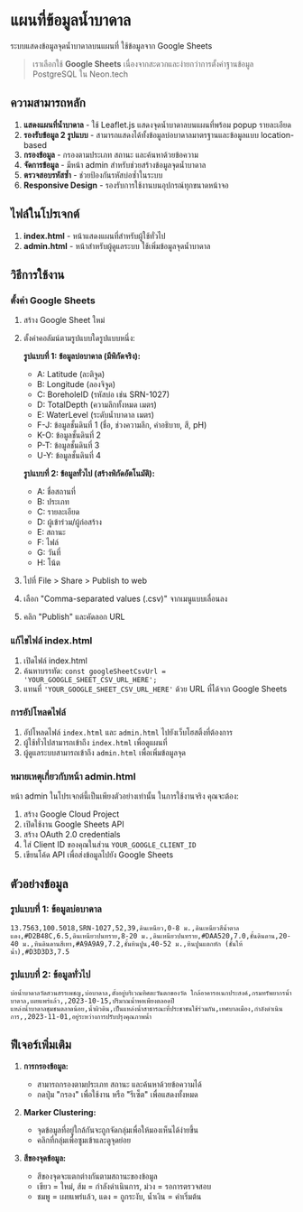 # แผนที่ข้อมูลน้ำบาดาล

ระบบแสดงข้อมูลจุดน้ำบาดาลบนแผนที่ ใช้ข้อมูลจาก Google Sheets

> เราเลือกใช้ **Google Sheets** เนื่องจากสะดวกและง่ายกว่าการตั้งค่าฐานข้อมูล PostgreSQL ใน Neon.tech

## ความสามารถหลัก

1. **แสดงแผนที่น้ำบาดาล** - ใช้ Leaflet.js แสดงจุดน้ำบาดาลบนแผนที่พร้อม popup รายละเอียด
2. **รองรับข้อมูล 2 รูปแบบ** - สามารถแสดงได้ทั้งข้อมูลบ่อบาดาลมาตรฐานและข้อมูลแบบ location-based
3. **กรองข้อมูล** - กรองตามประเภท สถานะ และค้นหาด้วยข้อความ
4. **จัดการข้อมูล** - มีหน้า admin สำหรับช่วยสร้างข้อมูลจุดน้ำบาดาล
5. **ตรวจสอบรหัสซ้ำ** - ช่วยป้องกันรหัสบ่อซ้ำในระบบ
6. **Responsive Design** - รองรับการใช้งานบนอุปกรณ์ทุกขนาดหน้าจอ

## ไฟล์ในโปรเจกต์

1. **index.html** - หน้าแสดงแผนที่สำหรับผู้ใช้ทั่วไป
2. **admin.html** - หน้าสำหรับผู้ดูแลระบบ ใช้เพิ่มข้อมูลจุดน้ำบาดาล

## วิธีการใช้งาน

### ตั้งค่า Google Sheets

1. สร้าง Google Sheet ใหม่
2. ตั้งค่าคอลัมน์ตามรูปแบบใดรูปแบบหนึ่ง:

   **รูปแบบที่ 1: ข้อมูลบ่อบาดาล (มีพิกัดจริง):**
   - A: Latitude (ละติจูด)
   - B: Longitude (ลองจิจูด)
   - C: BoreholeID (รหัสบ่อ เช่น SRN-1027)
   - D: TotalDepth (ความลึกทั้งหมด เมตร)
   - E: WaterLevel (ระดับน้ำบาดาล เมตร)
   - F-J: ข้อมูลชั้นดินที่ 1 (ชื่อ, ช่วงความลึก, คำอธิบาย, สี, pH)
   - K-O: ข้อมูลชั้นดินที่ 2
   - P-T: ข้อมูลชั้นดินที่ 3
   - U-Y: ข้อมูลชั้นดินที่ 4
   
   **รูปแบบที่ 2: ข้อมูลทั่วไป (สร้างพิกัดอัตโนมัติ):**
   - A: ชื่อสถานที่
   - B: ประเภท
   - C: รายละเอียด
   - D: ผู้เข้าร่วม/ผู้ก่อสร้าง
   - E: สถานะ
   - F: ไฟล์
   - G: วันที่
   - H: โน้ต

3. ไปที่ File > Share > Publish to web
4. เลือก "Comma-separated values (.csv)" จากเมนูแบบเลื่อนลง
5. คลิก "Publish" และคัดลอก URL

### แก้ไขไฟล์ index.html

1. เปิดไฟล์ index.html
2. ค้นหาบรรทัด: `const googleSheetCsvUrl = 'YOUR_GOOGLE_SHEET_CSV_URL_HERE';`
3. แทนที่ `'YOUR_GOOGLE_SHEET_CSV_URL_HERE'` ด้วย URL ที่ได้จาก Google Sheets

### การอัปโหลดไฟล์

1. อัปโหลดไฟล์ `index.html` และ `admin.html` ไปยังเว็บโฮสติ้งที่ต้องการ
2. ผู้ใช้ทั่วไปสามารถเข้าถึง `index.html` เพื่อดูแผนที่
3. ผู้ดูแลระบบสามารถเข้าถึง `admin.html` เพื่อเพิ่มข้อมูลจุด

### หมายเหตุเกี่ยวกับหน้า admin.html

หน้า admin ในโปรเจกต์นี้เป็นเพียงตัวอย่างเท่านั้น ในการใช้งานจริง คุณจะต้อง:

1. สร้าง Google Cloud Project
2. เปิดใช้งาน Google Sheets API
3. สร้าง OAuth 2.0 credentials
4. ใส่ Client ID ของคุณในส่วน `YOUR_GOOGLE_CLIENT_ID`
5. เขียนโค้ด API เพื่อส่งข้อมูลไปยัง Google Sheets

## ตัวอย่างข้อมูล

### รูปแบบที่ 1: ข้อมูลบ่อบาดาล
```
13.7563,100.5018,SRN-1027,52,39,ดินเหนียว,0-8 ม.,ดินเหนียวสีน้ำตาลแดง,#D2B48C,6.5,ดินเหนียวปนทราย,8-20 ม.,ดินเหนียวปนทราย,#DAA520,7.0,ชั้นดินดาน,20-40 ม.,หินดินดานสีเทา,#A9A9A9,7.2,ชั้นหินปูน,40-52 ม.,หินปูนแตกหัก (ชั้นให้น้ำ),#D3D3D3,7.5
```

### รูปแบบที่ 2: ข้อมูลทั่วไป
```
บ่อน้ำบาดาลวัดสวนสรรเพชญ,บ่อบาดาล,ตั้งอยู่บริเวณทิศตะวันตกของวัด ใกล้อาคารอเนกประสงค์,กรมทรัพยากรน้ำบาดาล,เผยแพร่แล้ว,,2023-10-15,ปริมาณน้ำพอเพียงตลอดปี
แหล่งน้ำบาดาลชุมชนตลาดน้อย,น้ำผิวดิน,เป็นแหล่งน้ำสาธารณะที่ประชาชนใช้ร่วมกัน,เทศบาลเมือง,กำลังดำเนินการ,,2023-11-01,อยู่ระหว่างการปรับปรุงคุณภาพน้ำ
```

## ฟีเจอร์เพิ่มเติม

1. **การกรองข้อมูล:**
   - สามารถกรองตามประเภท สถานะ และค้นหาด้วยข้อความได้
   - กดปุ่ม "กรอง" เพื่อใช้งาน หรือ "รีเซ็ต" เพื่อแสดงทั้งหมด

2. **Marker Clustering:**
   - จุดข้อมูลที่อยู่ใกล้กันจะถูกจัดกลุ่มเพื่อให้มองเห็นได้ง่ายขึ้น
   - คลิกที่กลุ่มเพื่อซูมเข้าและดูจุดย่อย

3. **สีของจุดข้อมูล:**
   - สีของจุดจะแตกต่างกันตามสถานะของข้อมูล
   - เขียว = ใหม่, ส้ม = กำลังดำเนินการ, ม่วง = รอการตรวจสอบ
   - ชมพู = เผยแพร่แล้ว, แดง = ถูกระงับ, น้ำเงิน = ค่าเริ่มต้น